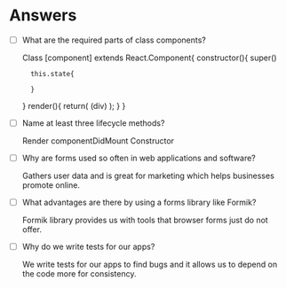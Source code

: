 # Answers

- [ ] What are the required parts of class components?

    Class [component] extends React.Component{
    constructor(){
        super()

        this.state{

        }
    }
    render(){
        return(
            (div)
        );
    }
}

- [ ] Name at least three lifecycle methods?

    Render
    componentDidMount
    Constructor

- [ ] Why are forms used so often in web applications and software?

    Gathers user data and is great for marketing which helps businesses promote online.

- [ ] What advantages are there by using a forms library like Formik?

    Formik library provides us with tools that browser forms just do not offer.

- [ ] Why do we write tests for our apps?

    We write tests for our apps to find bugs and it allows us to depend on the code more for consistency.